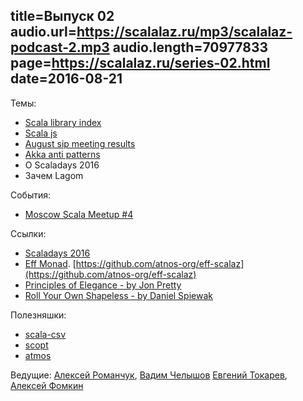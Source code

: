 title=Выпуск 02
audio.url=https://scalalaz.ru/mp3/scalalaz-podcast-2.mp3
audio.length=70977833
page=https://scalalaz.ru/series-02.html
date=2016-08-21
----
Темы:

- [Scala library index](https://scala-lang.org/blog/2016/08/09/the-scala-library-index-reaches-beta.html)
- [Scala js](https://www.lihaoyi.com/post/FromfirstprinciplesWhyIbetonScalajs.html)
- [August sip meeting results](https://www.scala-lang.org/blog/2016/08/15/sip-meeting-august-results.html)
- [Akka anti patterns](https://manuel.bernhardt.io/2016/08/09/akka-anti-patterns-flat-actor-hierarchies-or-mixing-business-logic-and-failure-handling/)
- О Scaladays 2016
- Зачем Lagom

События:

- [Moscow Scala Meetup #4](https://data-monsters.timepad.ru/event/360185/)

Ссылки:

- [Scaladays 2016](https://manuel.bernhardt.io/2016/08/09/akka-anti-patterns-flat-actor-hierarchies-or-mixing-business-logic-and-failure-handling/)
- [Eff Monad](https://bit.ly/eff_flatmap_2016). [https://github.com/atnos-org/eff-scalaz](https://github.com/atnos-org/eff-scalaz)
- [Principles of Elegance - by Jon Pretty](https://www.youtube.com/watch?v=bUO_oLwe4Og)
- [Roll Your Own Shapeless - by Daniel Spiewak](https://www.youtube.com/watch?v=GKIfu1WtSz4)

Полезняшки:

- [scala-csv](https://github.com/tototoshi/scala-csv)
- [scopt](https://github.com/scopt/scopt)
- [atmos](https://github.com/zmanio/atmos)

Ведущие: [Алексей Романчук](https://github.com/13h3r), [Вадим Челышов](https://github.com/dos65)
[Евгений Токарев](https://github.com/strobe), [Алексей Фомкин](https://github.com/fomkin)
